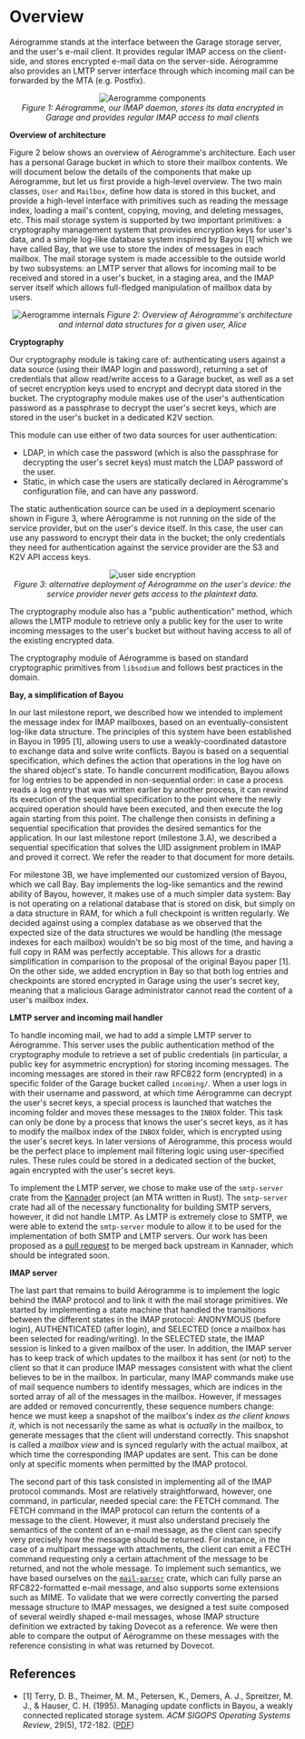 # Overview

Aérogramme stands at the interface between the Garage storage server, and the user's e-mail client. It provides regular IMAP access on the client-side, and stores encrypted e-mail data on the server-side. Aérogramme also provides an LMTP server interface through which incoming mail can be forwarded by the MTA (e.g. Postfix).

<center>
<img src="./aero-compo.png" alt="Aerogramme components"/>
<br>
<i>Figure 1: Aérogramme, our IMAP daemon, stores its data encrypted in Garage and provides regular IMAP access to mail clients</i></center>


**Overview of architecture**

Figure 2 below shows an overview of Aérogramme's architecture. Each user has a personal Garage bucket in which to store their mailbox contents. We will document below the details of the components that make up Aérogramme, but let us first provide a high-level overview. The two main classes, `User` and `Mailbox`, define how data is stored in this bucket, and provide a high-level interface with primitives such as reading the message index, loading a mail's content, copying, moving, and deleting messages, etc. This mail storage system is supported by two important primitives: a cryptography management system that provides encryption keys for user's data, and a simple log-like database system inspired by Bayou [1] which we have called Bay, that we use to store the index of messages in each mailbox. The mail storage system is made accessible to the outside world by two subsystems: an LMTP server that allows for incoming mail to be received and stored in a user's bucket, in a staging area, and the IMAP server itself which allows full-fledged manipulation of mailbox data by users.

<center>
<img src="./aero-schema.png" alt="Aerogramme internals"/>
<i>Figure 2: Overview of Aérogramme's architecture and internal data structures for a given user, Alice</i></center>


**Cryptography**

Our cryptography module is taking care of: authenticating users against a data source (using their IMAP login and password), returning a set of credentials that allow read/write access to a Garage bucket, as well as a set of secret encryption keys used to encrypt and decrypt data stored in the bucket.
The cryptography module makes use of the user's authentication password as a passphrase to decrypt the user's secret keys, which are stored in the user's bucket in a dedicated K2V section.

This module can use either of two data sources for user authentication:

- LDAP, in which case the password (which is also the passphrase for decrypting the user's secret keys) must match the LDAP password of the user.
- Static, in which case the users are statically declared in Aérogramme's configuration file, and can have any password.

The static authentication source can be used in a deployment scenario shown in Figure 3, where Aérogramme is not running on the side of the service provider, but on the user's device itself. In this case, the user can use any password to encrypt their data in the bucket; the only credentials they need for authentication against the service provider are the S3 and K2V API access keys.

<center>
<img src="./aero-paranoid.png" alt="user side encryption" />
<br>
<i>Figure 3: alternative deployment of Aérogramme on the user's device: the service provider never gets access to the plaintext data.</i></center>

The cryptography module also has a "public authentication" method, which allows the LMTP module to retrieve only a public key for the user to write incoming messages to the user's bucket but without having access to all of the existing encrypted data.

The cryptography module of Aérogramme is based on standard cryptographic primitives from `libsodium` and follows best practices in the domain.

**Bay, a simplification of Bayou**

In our last milestone report, we described how we intended to implement the message index for IMAP mailboxes, based on an eventually-consistent log-like data structure. The principles of this system have been established in Bayou in 1995 [1], allowing users to use a weakly-coordinated datastore to exchange data and solve write conflicts. Bayou is based on a sequential specification, which defines the action that operations in the log have on the shared object's state. To handle concurrent modification, Bayou allows for log entries to be appended in non-sequential order: in case a process reads a log entry that was written earlier by another process, it can rewind its execution of the sequential specification to the point where the newly acquired operation should have been executed, and then execute the log again starting from this point. The challenge then consists in defining a sequential specification that provides the desired semantics for the application. In our last milestone report (milestone 3.A), we described a sequential specification that solves the UID assignment problem in IMAP and proved it correct. We refer the reader to that document for more details.

For milestone 3B, we have implemented our customized version of Bayou, which we call Bay. Bay implements the log-like semantics and the rewind ability of Bayou, however, it makes use of a much simpler data system: Bay is not operating on a relational database that is stored on disk, but simply on a data structure in RAM, for which a full checkpoint is written regularly. We decided against using a complex database as we observed that the expected size of the data structures we would be handling (the message indexes for each mailbox) wouldn't be so big most of the time, and having a full copy in RAM was perfectly acceptable. This allows for a drastic simplification in comparison to the proposal of the original Bayou paper [1]. On the other side, we added encryption in Bay so that both log entries and checkpoints are stored encrypted in Garage using the user's secret key, meaning that a malicious Garage administrator cannot read the content of a user's mailbox index.

**LMTP server and incoming mail handler**

To handle incoming mail, we had to add a simple LMTP server to Aérogramme. This server uses the public authentication method of the cryptography module to retrieve a set of public credentials (in particular, a public key for asymmetric encryption) for storing incoming messages. The incoming messages are stored in their raw RFC822 form (encrypted) in a specific folder of the Garage bucket called `incoming/`. When a user logs in with their username and password, at which time Aérogramme can decrypt the user's secret keys, a special process is launched that watches the incoming folder and moves these messages to the `INBOX` folder. This task can only be done by a process that knows the user's secret keys, as it has to modify the mailbox index of the `INBOX` folder, which is encrypted using the user's secret keys. In later versions of Aérogramme, this process would be the perfect place to implement mail filtering logic using user-specified rules. These rules could be stored in a dedicated section of the bucket, again encrypted with the user's secret keys.

To implement the LMTP server, we chose to make use of the `smtp-server` crate from the [Kannader](https://github.com/Ekleog/kannader) project (an MTA written in Rust). The `smtp-server` crate had all of the necessary functionality for building SMTP servers, however, it did not handle LMTP. As LMTP is extremely close to SMTP, we were able to extend the `smtp-server` module to allow it to be used for the implementation of both SMTP and LMTP servers. Our work has been proposed as a [pull request](https://github.com/Ekleog/kannader/pull/178) to be merged back upstream in Kannader, which should be integrated soon.

**IMAP server**

The last part that remains to build Aérogramme is to implement the logic behind the IMAP protocol and to link it with the mail storage primitives. We started by implementing a state machine that handled the transitions between the different states in the IMAP protocol: ANONYMOUS (before login), AUTHENTICATED (after login), and SELECTED (once a mailbox has been selected for reading/writing). In the SELECTED state, the IMAP session is linked to a given mailbox of the user. In addition, the IMAP server has to keep track of which updates to the mailbox it has sent (or not) to the client so that it can produce IMAP messages consistent with what the client believes to be in the mailbox. In particular, many IMAP commands make use of mail sequence numbers to identify messages, which are indices in the sorted array of all of the messages in the mailbox. However, if messages are added or removed concurrently, these sequence numbers change: hence we must keep a snapshot of the mailbox's index *as the client knows it*, which is not necessarily the same as what is _actually_ in the mailbox, to generate messages that the client will understand correctly. This snapshot is called a *mailbox view* and is synced regularly with the actual mailbox, at which time the corresponding IMAP updates are sent. This can be done only at specific moments when permitted by the IMAP protocol.

The second part of this task consisted in implementing all of the IMAP protocol commands. Most are relatively straightforward, however, one command, in particular, needed special care: the FETCH command. The FETCH command in the IMAP protocol can return the contents of a message to the client. However, it must also understand precisely the semantics of the content of an e-mail message, as the client can specify very precisely how the message should be returned. For instance, in the case of a multipart message with attachments, the client can emit a FECTH command requesting only a certain attachment of the message to be returned, and not the whole message. To implement such semantics, we have based ourselves on the [`mail-parser`](https://docs.rs/mail-parser/latest/mail_parser/) crate, which can fully parse an RFC822-formatted e-mail message, and also supports some extensions such as MIME. To validate that we were correctly converting the parsed message structure to IMAP messages, we designed a test suite composed of several weirdly shaped e-mail messages, whose IMAP structure definition we extracted by taking Dovecot as a reference. We were then able to compare the output of Aérogramme on these messages with the reference consisting in what was returned by Dovecot.

## References

- [1] Terry, D. B., Theimer, M. M., Petersen, K., Demers, A. J., Spreitzer, M. J., & Hauser, C. H. (1995). Managing update conflicts in Bayou, a weakly connected replicated storage system. *ACM SIGOPS Operating Systems Review*, 29(5), 172-182. ([PDF](https://dl.acm.org/doi/pdf/10.1145/224057.224070))
